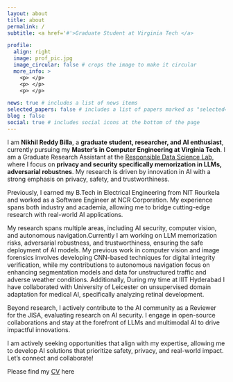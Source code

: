 ```yaml
---
layout: about
title: about
permalink: /
subtitle: <a href='#'>Graduate Student at Virginia Tech </a>

profile:
  align: right
  image: prof_pic.jpg
  image_circular: false # crops the image to make it circular
  more_info: >
    <p> </p>
    <p> </p>
    <p> </p>

news: true # includes a list of news items
selected_papers: false # includes a list of papers marked as "selected={true}"
blog : false
social: true # includes social icons at the bottom of the page
---
```


I am **Nikhil Reddy Billa**, a **graduate student, researcher, and AI enthusiast**, currently pursuing my **Master’s in Computer Engineering at Virginia Tech**.  I am a Graduate Research Assistant at the [Responsible Data Science Lab](https://reds-lab.github.io/), where I focus on **privacy and security specifically  memorization in LLMs, adversarial robustnes**. My research is driven by innovation in AI with a strong emphasis on privacy, safety, and trustworthiness.

Previously, I earned my B.Tech in Electrical Engineering from NIT Rourkela and worked as a Software Engineer at NCR Corporation. My experience spans both industry and academia, allowing me to bridge cutting-edge research with real-world AI applications.  

My research spans multiple areas, including AI security, computer vision, and autonomous navigation.Currently I am working on LLM memorization risks, adversarial robustness, and trustworthiness, ensuring the safe deployment of AI models. My previous work in computer vision and image forensics involves developing CNN-based techniques for digital integrity verification, while my contributions to autonomous navigation focus on enhancing segmentation models and data for unstructured traffic and adverse weather conditions. Additionally, During my time at IIIT Hyderabad I have collaborated with University of Leicester on unsupervised domain adaptation for medical AI, specifically analyzing retinal development.  

Beyond research, I actively contribute to the AI community as a Reviewer for the JISA, evaluating research on AI security. I engage in open-source collaborations and stay at the forefront of LLMs and multimodal AI to drive impactful innovations.  

I am actively seeking opportunities that align with my expertise, allowing me to develop AI solutions that prioritize safety, privacy, and real-world impact. Let’s connect and collaborate!  

Please find my [CV](https://nikhilreddybilla28.github.io/assets/pdf/Nikhils_Resume.pdf) here

